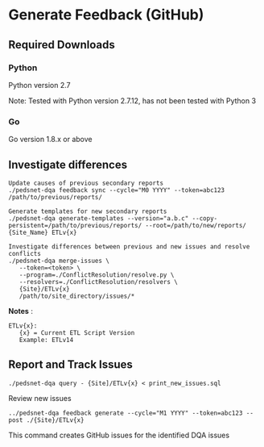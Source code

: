 # Generate Feedback (GitHub)

## Required Downloads

### Python 
Python version 2.7

Note: Tested with Python version 2.7.12, has not been tested with Python 3

### Go
Go version 1.8.x or above


## Investigate differences

```
Update causes of previous secondary reports 
./pedsnet-dqa feedback sync --cycle="M0 YYYY" --token=abc123 /path/to/previous/reports/

Generate templates for new secondary reports
./pedsnet-dqa generate-templates --version="a.b.c" --copy-persistent=/path/to/previous/reports/ --root=/path/to/new/reports/ {Site_Name} ETLv{x}

Investigate differences between previous and new issues and resolve conflicts
./pedsnet-dqa merge-issues \
   --token=<token> \
   --program=./ConflictResolution/resolve.py \
   --resolvers=./ConflictResolution/resolvers \
   {Site}/ETLv{x}
   /path/to/site_directory/issues/*
```


**Notes** :

```
ETLv{x}:  
   {x} = Current ETL Script Version
   Example: ETLv14
```

## Report and Track Issues

```
./pedsnet-dqa query - {Site]/ETLv{x} < print_new_issues.sql

```
Review new issues 
```
../pedsnet-dqa feedback generate --cycle="M1 YYYY" --token=abc123 --post ./{Site}/ETLv{x}
```
This command creates GitHub issues for the identified DQA issues
